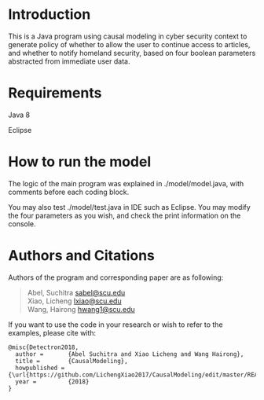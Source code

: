 # Introduction

This is a Java program using causal modeling in cyber security context to generate policy of whether to allow the user to continue access to articles, and whether to notify homeland security, based on four boolean parameters abstracted from immediate user data.

# Requirements

Java 8  
  
Eclipse

# How to run the model

The logic of the main program was explained in ./model/model.java, with comments before each coding block.  
  
You may also test ./model/test.java in IDE such as Eclipse. You may modify the four parameters as you wish, and check the print information on the console.  

# Authors and Citations
Authors of the program and corresponding paper are as following:  

> Abel, Suchitra  sabel@scu.edu  
> Xiao, Licheng   lxiao@scu.edu  
> Wang, Hairong   hwang1@scu.edu  

If you want to use the code in your research or wish to refer to the examples, please cite with:
```
@misc{Detectron2018,
  author =       {Abel Suchitra and Xiao Licheng and Wang Hairong},
  title =        {CausalModeling},
  howpublished = {\url{https://github.com/LichengXiao2017/CausalModeling/edit/master/README.md}},
  year =         {2018}
}
```
